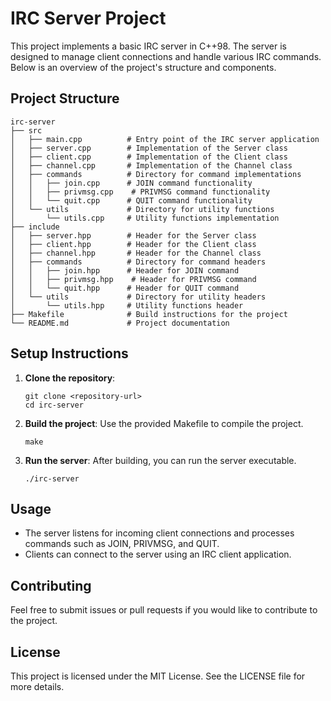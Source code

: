 # IRC Server Project

This project implements a basic IRC server in C++98. The server is designed to manage client connections and handle various IRC commands. Below is an overview of the project's structure and components.

## Project Structure

```
irc-server
├── src
│   ├── main.cpp          # Entry point of the IRC server application
│   ├── server.cpp        # Implementation of the Server class
│   ├── client.cpp        # Implementation of the Client class
│   ├── channel.cpp       # Implementation of the Channel class
│   ├── commands          # Directory for command implementations
│   │   ├── join.cpp      # JOIN command functionality
│   │   ├── privmsg.cpp    # PRIVMSG command functionality
│   │   └── quit.cpp      # QUIT command functionality
│   └── utils             # Directory for utility functions
│       └── utils.cpp     # Utility functions implementation
├── include
│   ├── server.hpp        # Header for the Server class
│   ├── client.hpp        # Header for the Client class
│   ├── channel.hpp       # Header for the Channel class
│   ├── commands          # Directory for command headers
│   │   ├── join.hpp      # Header for JOIN command
│   │   ├── privmsg.hpp    # Header for PRIVMSG command
│   │   └── quit.hpp      # Header for QUIT command
│   └── utils             # Directory for utility headers
│       └── utils.hpp     # Utility functions header
├── Makefile              # Build instructions for the project
└── README.md             # Project documentation
```

## Setup Instructions

1. **Clone the repository**: 
   ```
   git clone <repository-url>
   cd irc-server
   ```

2. **Build the project**: 
   Use the provided Makefile to compile the project.
   ```
   make
   ```

3. **Run the server**: 
   After building, you can run the server executable.
   ```
   ./irc-server
   ```

## Usage

- The server listens for incoming client connections and processes commands such as JOIN, PRIVMSG, and QUIT.
- Clients can connect to the server using an IRC client application.

## Contributing

Feel free to submit issues or pull requests if you would like to contribute to the project. 

## License

This project is licensed under the MIT License. See the LICENSE file for more details.